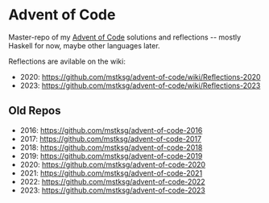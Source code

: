 Advent of Code
==============

Master-repo of my [Advent of Code][] solutions and reflections -- mostly
Haskell for now, maybe other languages later.

[Advent of Code]: https://adventofcode.com/

Reflections are avilable on the wiki:

*   2020: <https://github.com/mstksg/advent-of-code/wiki/Reflections-2020>
*   2023: <https://github.com/mstksg/advent-of-code/wiki/Reflections-2023>

Old Repos
---------

* 2016: <https://github.com/mstksg/advent-of-code-2016>
* 2017: <https://github.com/mstksg/advent-of-code-2017>
* 2018: <https://github.com/mstksg/advent-of-code-2018>
* 2019: <https://github.com/mstksg/advent-of-code-2019>
* 2020: <https://github.com/mstksg/advent-of-code-2020>
* 2021: <https://github.com/mstksg/advent-of-code-2021>
* 2022: <https://github.com/mstksg/advent-of-code-2022>
* 2023: <https://github.com/mstksg/advent-of-code-2023>
